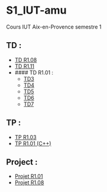 # S1_IUT-amu
Cours IUT Aix-en-Provence semestre 1


## TD :

- [TD R1.08](https://github.com/killbib-coder/S1_IUT-amu/blob/main/TD/R108_Makssoud)
- [TD R1.11](https://github.com/killbib-coder/S1_IUT-amu/blob/main/TD/R111_Salou)
- #### TD R1.01 :
  - [TD3](https://github.com/killbib-coder/S1_IUT-amu/blob/main/TD/Algo/TD3_R1.01.algo)
  - [TD4](https://github.com/killbib-coder/S1_IUT-amu/blob/main/TD/Algo/TD4_R1.01.algo)
  - [TD5](https://github.com/killbib-coder/S1_IUT-amu/tree/main/TD/Algo/TD5%20R1.01)
  - [TD6](https://github.com/killbib-coder/S1_IUT-amu/tree/main/TD/Algo/TD6%20R1.01)
  - [TD7](https://github.com/killbib-coder/S1_IUT-amu/tree/main/TD/Algo/TD7%20R1.01)

## TP :

- [TP R1.03](https://github.com/killbib-coder/S1_IUT-amu/blob/main/TP/R103)
- [TP R1.01 (C++)](https://github.com/killbib-coder/S1_IUT-amu/tree/main/TP/C%2B%2B)

## Project :
- [Projet R1.01](https://github.com/killbib-coder/S1_IUT-amu/tree/main/Project/R1.01-Project)
- [Projet R1.08](https://github.com/killbib-coder/S1_IUT-amu/tree/main/Project/R1.08-Project)
